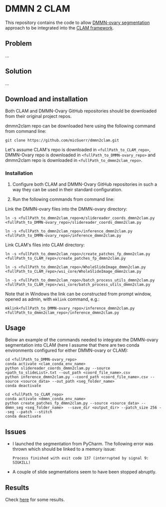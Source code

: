# DMMN 2 CLAM

This repository contains the code to allow [DMMN-ovary segmentation](https://github.com/MSKCC-Computational-Pathology/DMMN-ovary) approach to be integrated into the [CLAM framework](https://github.com/mahmoodlab/CLAM).

## Problem

...

## Solution

...

## Download and installation

Both CLAM and DMMN-Ovary GitHub repositories should be downloaded from their original project repos.

dmmn2clam repo can be downloaded here using the following command from command line:
```
git clone https://github.com/micGuerr/dmmn2clam.git
```

Let's assume CLAM's repo is downloaded in `<fullPath_to_CLAM_repo>`, DMMN-Ovary repo is downloaded in `<fullPath_to_DMMN-ovary_repo>` and dmmn2clam repo is downloaded in `<fullPath_to_dmmn2clam_repo>`.


### Installation

1. Configure both CLAM and DMMN-Ovary GitHub repositories in such a way they can be used in their standard configuration.

2. Run the following commands from command line:

Link the DMMN-ovary files into the DMMN-ovary directory:
```
ln -s <fullPath_to_dmmn2clam_repo>m/slidereader_coords_dmmn2clam.py <fullPath_to_DMMN-ovary_repo>/slidereader_coords_dmmn2clam.py

ln -s <fullPath_to_dmmn2clam_repo>/inference_dmmn2clam.py <fullPath_to_DMMN-ovary_repo>/inference_dmmn2clam.py
```

Link CLAM's files into CLAM directory:
```
ln -s <fullPath_to_dmmn2clam_repo>/create_patches_fp_dmmn2clam.py <fullPath_to_CLAM_repo>/create_patches_fp_dmmn2clam.py

ln -s <fullPath_to_dmmn2clam_repo>/WholeSlideImage_dmmn2clam.py <fullPath_to_CLAM_repo>/wsi_core/WholeSlideImage_dmmn2clam.py

ln -s <fullPath_to_dmmn2clam_repo>/batch_process_utils_dmmn2clam.py <fullPath_to_CLAM_repo>/wsi_core/batch_process_utils_dmmn2clam.py
```

Note that in Windows the link can be constructed from prompt window, opened as admin, with `mklink` command, e.g.:
```
mklink<fullPath_to_DMMN-ovary_repo>/inference_dmmn2clam.py <fullPath_to_dmmn2clam_repo>/inference_dmmn2clam.py
```

## Usage

Below an example of the commands needed to integrate the DMMN-ovary segmentation into CLAM (here I assume that there are two conda environments configured for either DMMN-ovary or CLAM):
```
cd <fullPath_to_DMMN-ovary_repo>
conda activate <clam_conda_env_name>
python slidereader_coords_dmmn2clam.py --source <path_to_slideList>.txt --out_path <coord_file_name>.csv
python inference_dmmn2clam.py --coord_path <coord_file_name>.csv --source <source_data> --out_path <seg_folder_name>
conda deactivate
```

```
cd <fullPath_to_CLAM_repo>
conda activate <dmmn_conda_env_name>
python create_patches_fp_dmmn2clam.py --source <source_data> --dmmn_seg <seg_folder_name>  --save_dir <output_dir> --patch_size 256 --seg --patch --stitch
conda deactivate
```

## Issues

* I launched the segmentation from PyCharm. The following error was thrown which should be linked to a memory issue:
  ```
  Process finished with exit code 137 (interrupted by signal 9: SIGKILL)
  ```
* A couple of slide segmentations seem to have been stopped abruptly.

## Results

Check [here](tmp/img/) for some results.






